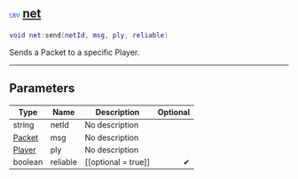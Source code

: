 ## ![server](.gitbook/assets/server.png) [net](home/net)



```lua
void net:send(netId, msg, ply, reliable)
```

Sends a Packet to a specific Player.

------
## Parameters

| Type   | Name | Description | Optional |
| ------ | ---- | ----------- | -------: |
| string | netId | No description |  |
| [Packet](home/Packet) | msg | No description |  |
| [Player](home/Player) | ply | No description |  |
| boolean | reliable | [[optional = true]] | ✔ |


